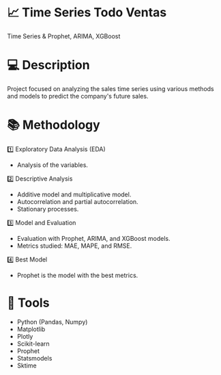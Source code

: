 # 📈 Time Series Todo Ventas
Time Series &amp; Prophet, ARIMA, XGBoost

# 💻 Description
Project focused on analyzing the sales time series using various methods and models to predict the company's future sales.

# 📚 Methodology
1️⃣ Exploratory Data Analysis (EDA)
* Analysis of the variables.

2️⃣ Descriptive Analysis
* Additive model and multiplicative model.
* Autocorrelation and partial autocorrelation.
* Stationary processes.

3️⃣ Model and Evaluation
* Evaluation with Prophet, ARIMA, and XGBoost models.
* Metrics studied: MAE, MAPE, and RMSE.

4️⃣ Best Model
* Prophet is the model with the best metrics.

# 🔧 Tools
* Python (Pandas, Numpy)
* Matplotlib
* Plotly
* Scikit-learn
* Prophet
* Statsmodels
* Sktime
